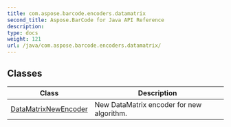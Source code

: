 ```yaml
---
title: com.aspose.barcode.encoders.datamatrix
second_title: Aspose.BarCode for Java API Reference
description: 
type: docs
weight: 121
url: /java/com.aspose.barcode.encoders.datamatrix/
---
```


## Classes

| Class | Description |
| --- | --- |
| [DataMatrixNewEncoder](../com.aspose.barcode.encoders.datamatrix/datamatrixnewencoder) | New DataMatrix encoder for new algorithm. |
